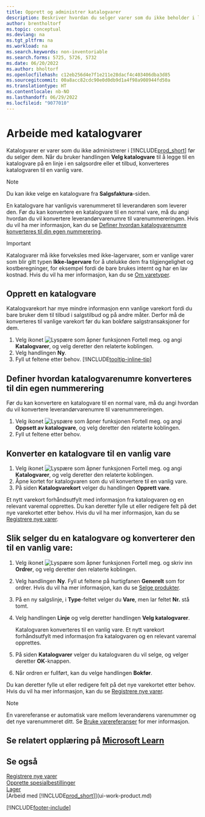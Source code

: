 ```yaml
---
title: Opprett og administrer katalogvarer
description: Beskriver hvordan du selger varer som du ikke beholder i listen over varer.
author: brentholtorf
ms.topic: conceptual
ms.devlang: na
ms.tgt_pltfrm: na
ms.workload: na
ms.search.keywords: non-inventoriable
ms.search.forms: 5725, 5726, 5732
ms.date: 06/20/2022
ms.author: bholtorf
ms.openlocfilehash: c12eb256d4e7f1e211e28dacf4c403406dba3d85
ms.sourcegitcommit: 00a8acc82cdc90e0d0db9d1a4f98a908944fd50a
ms.translationtype: HT
ms.contentlocale: nb-NO
ms.lasthandoff: 06/29/2022
ms.locfileid: "9077010"
---
```

# <a name="work-with-catalog-items"></a>Arbeide med katalogvarer

Katalogvarer er varer som du ikke administrerer i [!INCLUDE[prod_short](includes/prod_short.md)] før du selger dem. Når du bruker handlingen **Velg katalogvare** til å legge til en katalogvare på en linje i en salgsordre eller et tilbud, konverteres katalogvaren til en vanlig vare.

> [!NOTE]  
> Du kan ikke velge en katalogvare fra **Salgsfaktura**-siden.

En katalogvare har vanligvis varenummeret til leverandøren som leverer den. Før du kan konvertere en katalogvare til en normal vare, må du angi hvordan du vil konvertere leverandørvarenumre til varenummereringen. Hvis du vil ha mer informasjon, kan du se [Definer hvordan katalogvarenumre konverteres til din egen nummerering](#specify-how-catalog-item-numbers-are-converted-to-your-own-numbering).  

> [!IMPORTANT]
> Katalogvarer må ikke forveksles med ikke-lagervarer, som er vanlige varer som blir gitt typen **Ikke-lagervare** for å utelukke dem fra tilgjengelighet og kostberegninger, for eksempel fordi de bare brukes internt og har en lav kostnad. Hvis du vil ha mer informasjon, kan du se [Om varetyper](inventory-about-item-types.md).

## <a name="create-a-catalog-item"></a>Opprett en katalogvare

Katalogvarekort har mye mindre informasjon enn vanlige varekort fordi du bare bruker dem til tilbud i salgstilbud og på andre måter. Derfor må de konverteres til vanlige varekort før du kan bokføre salgstransaksjoner for dem.

1. Velg ikonet ![Lyspære som åpner funksjonen Fortell meg.](media/ui-search/search_small.png "Fortell hva du vil gjøre") og angi **Katalogvarer**, og velg deretter den relaterte koblingen.
2. Velg handlingen **Ny**.
3. Fyll ut feltene etter behov. [!INCLUDE[tooltip-inline-tip](includes/tooltip-inline-tip_md.md)]

## <a name="specify-how-catalog-item-numbers-are-converted-to-your-own-numbering"></a>Definer hvordan katalogvarenumre konverteres til din egen nummerering

Før du kan konvertere en katalogvare til en normal vare, må du angi hvordan du vil konvertere leverandørvarenumre til varenummereringen.

1. Velg ikonet ![Lyspære som åpner funksjonen Fortell meg.](media/ui-search/search_small.png "Fortell hva du vil gjøre") og angi **Oppsett av katalogvare**, og velg deretter den relaterte koblingen.
2. Fyll ut feltene etter behov.

## <a name="convert-a-catalog-item-to-a-normal-item"></a>Konverter en katalogvare til en vanlig vare

1. Velg ikonet ![Lyspære som åpner funksjonen Fortell meg.](media/ui-search/search_small.png "Fortell hva du vil gjøre") og angi **Katalogvarer**, og velg deretter den relaterte koblingen.
2. Åpne kortet for katalogvaren som du vil konvertere til en vanlig vare.
3. På siden **Katalogvarekort** velger du handlingen **Opprett vare**.

Et nytt varekort forhåndsutfylt med informasjon fra katalogvaren og en relevant varemal opprettes. Du kan deretter fylle ut eller redigere felt på det nye varekortet etter behov. Hvis du vil ha mer informasjon, kan du se [Registrere nye varer](inventory-how-register-new-items.md).

## <a name="to-sell-a-catalog-item-and-convert-it-to-a-normal-item"></a>Slik selger du en katalogvare og konverterer den til en vanlig vare:

1. Velg ikonet ![Lyspære som åpner funksjonen Fortell meg.](media/ui-search/search_small.png "Fortell hva du vil gjøre") og skriv inn **Ordrer**, og velg deretter den relaterte koblingen.
2. Velg handlingen **Ny**. Fyll ut feltene på hurtigfanen **Generelt** som for ordrer. Hvis du vil ha mer informasjon, kan du se [Selge produkter](sales-how-sell-products.md).
3. På en ny salgslinje, i **Type**-feltet velger du **Vare**, men lar feltet **Nr.** stå tomt.
4. Velg handlingen **Linje** og velg deretter handlingen **Velg katalogvarer**.

    Katalogvaren konverteres til en vanlig vare. Et nytt varekort forhåndsutfylt med informasjon fra katalogvaren og en relevant varemal opprettes.
5. På siden **Katalogvarer** velger du katalogvaren du vil selge, og velger deretter **OK**-knappen.
6. Når ordren er fullført, kan du velge handlingen **Bokfør**.

Du kan deretter fylle ut eller redigere felt på det nye varekortet etter behov. Hvis du vil ha mer informasjon, kan du se [Registrere nye varer](inventory-how-register-new-items.md).

> [!NOTE]  
> En varereferanse er automatisk vare mellom leverandørens varenummer og det nye varenummeret ditt. Se [Bruke varereferanser](inventory-how-use-item-cross-refs.md) for mer informasjon.

## <a name="see-related-training-at-microsoft-learn"></a>Se relatert opplæring på [Microsoft Learn](/learn/modules/create-sales-documents-dynamics-365-business-central/)

## <a name="see-also"></a>Se også

[Registrere nye varer](inventory-how-register-new-items.md)  
[Opprette spesialbestillinger](sales-how-to-create-special-orders.md)  
[Lager](inventory-manage-inventory.md)  
[Arbeid med [!INCLUDE[prod_short](includes/prod_short.md)]](ui-work-product.md)


[!INCLUDE[footer-include](includes/footer-banner.md)]
